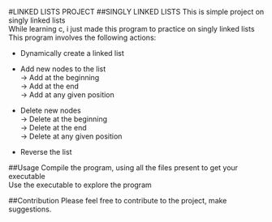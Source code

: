#LINKED LISTS PROJECT
##SINGLY LINKED LISTS
This is simple project on singly linked lists  
While learning c, i just made this program to practice on singly linked lists  
This program involves the following actions:  
  
- Dynamically create a linked list  

- Add new nodes to the list  
-> Add at the beginning  
-> Add at the end  
-> Add at any given position  
  
- Delete new nodes  
-> Delete at the beginning  
-> Delete at the end  
-> Delete at any given position  
 
- Reverse the list  

##Usage
Compile the program, using all the files present to get your executable  
Use the executable to explore the program  
  
##Contribution
Please feel free to contribute to the project, make suggestions.  



